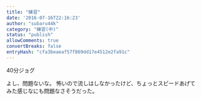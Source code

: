 ```yaml
---
title: "練習"
date: '2016-07-16T22:16:23'
author: "subaru44k"
category: "練習(中)"
status: "publish"
allowComments: true
convertBreaks: false
entryHash: "cfa3beaeaf57f869dd17e4512e2fa91c"
---
```

40分ジョグ

よし、問題ないな。
怖いので流しはしなかったけど、ちょっとスピードあげてみた感じなにも問題なさそうだった。
